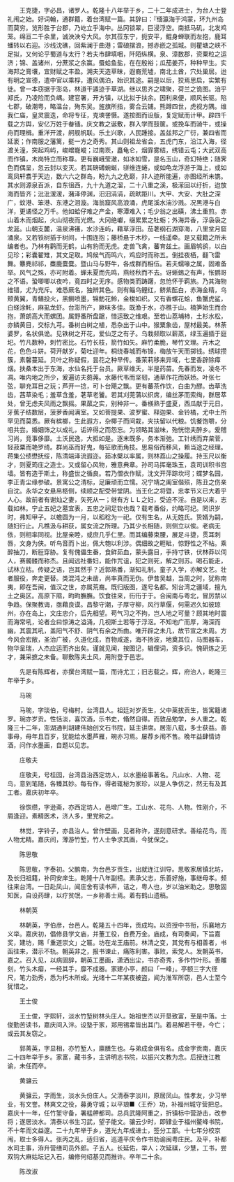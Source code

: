 <!-- { "loadSidebar": true } -->
　　王克捷，字必昌，诸罗人。乾隆十八年举于乡，二十二年成进士，为台人士登礼闱之始。好词翰，通群籍，着台湾赋一篇。其辞曰：『缅瀛海于鸿蒙，环九州岛而莫穷。览形胜于台郡，乃屹立乎海中。丛冈锁翠，巨浸浮空。南抵马矶，北发鸡笼。绵亘二千余里，诚泱泱兮大风。尔其莅东宁，扼安平，鲲身蝉联而左抱，鹿耳蟠转以右迎。沙线沈礁，回紫澜于曲港；雷硠摆浪，撼赤嵌之孤城。则瞿塘之峡不足拟，又何论乎蜀道与太行？若夫市肆填咽，阡陌纵横。泉、漳数郡，资粟粒之运济；锦、盖诸州，分蔗浆之余赢。蜃蛤鱼盐，在在殷裕；瓜茄姜芥，种种早生。实海邦之膏壤，宜财赋之丰盈。溯夫天造草昧，遐裔荒墟，南北土酋，穴处巢居。迨有明之宣德，遣中官以乘桴，遭风偶泊，始识其途。嗣是以后，狡焉思启，实繁有徒。曾一本窃据于澎岛，林道干遁迹于草湖。继以思齐之啸聚，荷兰之诡图。洎乎郑氏，乃凌险而负嵎。建官署，开方镇，以比拟于扶余。因利来便，顺风长驱。陷七郡，破潮粤，略温台，殉东吴。旌旗所指，雾合云铺。熊蹲四世，虎视方隅。维我仁庙，皇灵震迭，命将专征，克塽詟慑。遂按图而设版，复定赋而计甲。辟四千载之方舆，安亿万姓于畚锸。庆文教之诞敷，群入学而鼓箧。或挽车而骑牛，或操舟而理楫。重洋开渡，舸舰帆联。乐土兴歌，人民踵接。盖兹邦之广衍，兼四省而延袤；作南服之藩篱，挺一方之奇秀。其山则祖龙省会，五虎门东，沿江入海，径渡关潼，突起鸡屿，峻嶒巃嵷；过南崁，矗龟仑，烟霏雾结，绣错云屯；大武双高而作镇，木岗特立而称尊。更有巍峨莹澈，如冰如雪，是名玉山，奇幻特绝；随霁色而偶呈，忽云封以变灭。若其磅礡蜿蜒，骈维连蜷，或如龟龙浮游于海上，或如鸾凤轩翥于天边，数六六之群岛，盼九九之危巅，非人迹所能遍，亦图经所未镌。其水则源泉百派，自东徂西，九十九道之溜，二十八重之溪，极潆回以纡折，迨放海而皆齐；沘沘湲湲，潴泽停渊，汨汨涓涓，疏畎距川。大甲、大安、大肚之深广，蚊港、笨港、东港之洄漩。海翁窟风高浪涌，虎尾溪水湍沙溅。况黑港与白洋，更谲怪之万千。他如蛤仔难之产金，寒潭难入；毛少翁之出磺，沸土重煎。赤山着木而烟起，火山彻夜而光燃。大冈绝巘，缀累累之牡蛎；外海异香，浮袅袅之龙涎。山朝支麓，温泉沸镬，水沙连屿，藉草浮田。茄荖纲石湖穿海，八里坌月窟涌泉。又若铁树插于树间，十围连抱；藤桥悬于木杪，一线遥牵。是又载籍之所未编者也。乃林有鹳而无鹤，山有豹而无虎。走兽飞禽，蕃育兹土。画眉鸲鹆，以白见珍；彩囊翟雉，其文足取。鸠候气而鸣六，鸡应时而称五。倒挂夜栖，翻飞雷舞。麞麂祁祁，麋鹿麌麌。暨山马与野牛，各成群而相伍。若夫蠕喙之属，固难备举。风气之殊，亦可附着。蝉未夏而先鸣，燕经秋而不去。讶蜥蜴之有声，怅鹦哥之不语。蛩唧唧以夜吟，竟四时之无序。感物类而踌躇，忽怆怀于羁旅。乃其海物维错，尤为充斥。难悉厥名，独辨其色。则有鲻乌鲤红，鲚紫酝白，赤海金精，乌颊黄翼，青鳝投火，黑鲗喷墨，锦鲂花魿，金梭如织。又有香螺花蛤，鱼蟹虎鲨，白蛏涂魠，麻虱龙虾。台澎所产，厥味多佳。既渔于水，亦樵于山。楠笋始生而合抱，萧朗高大而螺团。属野番所盘踞，惜运致之维艰。至若山荔埔柿，土杉水松，亦鳞黄目，交标九芎。番树白树之植，悉杂出于山中。猴粟象齿，屋材最美。林荼婆罗，名状俱诡。见铁树之开花，爱仙芝之有子。乌栽频取以薪蒸，绿玉遍插于庭圯。竹凡数种，刺竹密比。石竹长枝，箭竹如矢。麻竹柔脆，琴竹文理。卉木之花，色色斗姘。荷开献岁，菊吐迎年。桐绕春城而布锦，梅放午天而掷钱。绣球攒簇，素馨蔓延。贝叶之称疑假，昙花之种早传。番茉莉移来异域，七里香辟除瘴烟。扶桑本出于东海，水仙名托于台员。厥草维夭，半是药苗。先春而发，凌冬不凋。唯内地之所少，爰遍访夫蒭荛。水藤代韦而坚韧，通草作花而妖娇。叶张七弦，聊充耳目之玩；芦开一捻，可卜台飓之飘。更有蕃茶作饮，白曲为醪。齿草洗齿，茜草染毛；羞草含羞，荖草老饕。若其刈莞蒲以织席，编丝茅而索绹，群居萃处，曾无虑夫风雨之飘摇。果蓏之实，别种非一。番檨熟于盛夏，西瓜献于元日。牙蕉子结数层，菠萝香闻满室。又如菩提果、波罗蜜、释迦果、金铃橘，尤中土所罕见而莫悉。厥有槟榔，生此遐方，杂椰子而间栽，夹扶留以代粮。饥餐饱嚼，分咀共尝。婚姻饰之以成礼，诟谇得之而怨忘。为领略其滋味，殆恍惚夫醉乡。爰稽习尚，竞事侈靡。土沃民逸，大抵如是。逐末既多，务本渐弛。工针绣而弃枲菅，轻菽粟而艳罗绮。群尚巫而好鬼，每征歌而角技。思易俗而移风，赖当途之经理。蒋集公绩懋抚绥，陈清端泽流遐迩。茹冰檗以率属，则林荔山之操履。持玉尺以衡才，则夏筠庄之造士。又或留心风物，雅意典章。孙司马挥毫珠玉，袁司训积书宫墙。皆有造于斯土，称盛世之循良。若乃僧衣作赋，沈文开萍踪坎坷；蝶梦名园，李正青尘缘参破。景寓公之清标，足廉顽而立懦。况宁靖之阖室偕殒，陈丑之伤亲自沈。永华之女悬帛柩侧，续顺之配受带堂阴。当王化之将暨，忠孝节义已大着乎人心。故前者有谢灿之妻，矢死从一；继有方ＬＬ之妇，受迫不淫。自是以来，志载如林。宁止五妃之墓宜表，五忠之祠足钦也哉？载考番俗，约略可纪。罔识岁时，弗知甲子。以蟾圆为一月，以稻稔为一祀。仅有生名，从无姓氏。贽婿为嗣，随妇行止。凡樵汲与耕获，属女流之所理。乃其少长相随，则侧立以俟。老病无依，则相率同视。比屋亲睦，或庶几乎仁里。而其编藤束腰，展足斗捷，贯耳刺唇，文身为侠。听鸟音而卜出，佩大匏以利涉。偶细故之睚眦，惊野性之不帖。乘醉抽刀，断脰穿胁。复有傀儡生番，食鲜茹血，蒙头露目，手持寸铁，伏林莽以伺人，赛髑髅而称杰。且闻远社番妇，能作咒诅，犯之则死，解之则苏。喝石能走，试林立枯。传疑之语，岂其然乎？近郭熟番，渐知礼制。童子入学，亦解文艺。壮者服役，奔走更替。类混沌之未凿，尚率真而无伪。伊昔吴越，当周之时，犹称南夷，即在吾闽，值汉之世，亦属荒裔。既归版图，遂号名都。矧台湾之疆域，擅九土之奥区。高原下隰，畇畇膴膴。饮食往来，衎衎于于。合闽南与粤北，冒厉禁以争趋。保聚教诲，亟藉良谟。昌黎守潮，子厚守柳，风行草偃，何需迟久如彼琼州，亦在岛上，文庄忠介，后先相望。苟气习之不拘，岂人地之可量？顾其地时震而海常吼，论者佥曰惊涛之溢涌，几视斯土若等于浮沤。不知地广而厚，海深而幽，其震其吼，盖阳气不舒、阴气有余之所由。唯开辟之未几，故节宣之未周。方今风会宏敞，圣治广被，久道化成，百物咸遂，海不扬波，地奠其位，马图器车，物华呈瑞，人杰应运而齐出矣。谨就见闻，按图记，辑俚词，资多识。愧研炼之无才，兼采摭之未备。聊敷陈夫土风，用附登于邑志。

　　先是有陈辉者，亦撰台湾赋一篇，而诗尤工；旧志载之。辉，府治人，乾隆三年举于乡。

　　马琬

　　马琬，字琰伯，号梅村，台湾县人。祖廷对岁贡生，父中莱拔贡生，皆寓籍诸罗。琬亦岁贡。性恬淡，喜饮酒，乐书史，翛然自得。而敦品勉学，乡人重之。乾隆三十二年，澎湖通判胡建伟始创文石书院，延主讲席。居澎八载，多士获益。善事母，母年且百岁，犹能绘水墨芦雁，琬亦习焉。屡荐乡闱不售。晚年益肆情诗酒，问作水墨画，自题以见志。

　　庄敬夫

　　庄敬夫，号桂园，台湾县治西定坊人，以水墨绘事著名。凡山水、人物、花鸟，意到笔随，各臻其妙。每有作，得者辄秘为家珍，以是人争仿之，然无有及其工者。嘉庆初年卒。

　　徐恢缵，字逊斋，亦西定坊人，邑增广生。工山水、花鸟、人物。性刚介，不屑逢迎。素精医术，济人多，里党称之。

　　林觉，字铃子，亦县治人。曾作壁画，见者称许，遂刻意研求。善绘花鸟，而人物尤精。嘉庆间，薄游竹堑，竹人士争求其画，今犹保之。

　　陈思敬

　　陈思敬，字泰初。父鹏南，为台邑岁贡生，出就连江训导。思敬家居镇北坊，及长归祖籍，补同安庠生。乾隆十八年副榜。素承父志，乐善好施，事继母孝。频往来台湾。一日赴凤山，闻庄舍有读书声，诘之，粤人也，岁以油米助之。思敬固知医，自设药肆，以疗贫氓，一乡称善士焉。着有鹤山遗稿。

　　林朝英

　　林朝英，字伯彦，台邑人。乾隆五十四年，贡成均。以资授中书衔，乐襄地方义举。嘉庆初，倡修县学文庙，并董工役，自费万金。庙成，有司奏闻，下旨嘉奖，建坊，赐「重道崇文」之匾。坊在龙王庙前。林清之变，其党有与相善者，书函往来，潜示不轨。朝英非之，报书谏止，痛陈利害。事败，索党人。发朝英书，嘉之。召入见，以病固辞，朝英工墨画，潇洒出尘，书亦奇秀，多作竹叶形。善雕刻，竹头木瘿，一经其手，靡不成器。家建小亭，颜曰「一峰」。亭额三字大径尺，笔力劲秀，悉为朽木所成。光绪十二年某夜被盗，闻为淮军所窃，邑人士至今犹惜之。

　　王士俊

　　王士俊，字熙轩，淡水竹堑树林头庄人。始祖世杰以开垦致富，至是中落。士俊勤苦读书，嘉庆间入泮。设塾于家，郑用锡辈皆出其门。着易解若干卷，今亡；或云其友窃之。

　　郭菁英，字显相，亦竹堑人，廪膳生也。与弟成金俱有名。成金字贡南，嘉庆二十四年举于乡。家富，藏书多，主讲明志书院，以振兴文教为念。后授连江教谕，未任而卒。

　　黄骧云

　　黄骧云，字雨生，淡水头份庄人。父清泰字淡川，原居凤山。性孝友，少习举业，有文誉。林爽文之役，募勇守城；以平琅■〈王乔〉功，补福州城守营把总。嘉庆十一年，任竹堑守备，署艋舺都司。总兵武隆阿重之，折镇标中营游击，改参将；遂居淡水。清泰以书生习武，望子能文。骧云少时，即肄业于福州鳌峰书院，不十年而文益邃。二十九年举于乡，道光九年成进士，签分工部。十七年分校京闱，取士多得人。张丙之乱，适归省，巡道平庆令作书劝谕闽粤庄民。及平，补都水司主事，洊升营缮司员外郎。子五人。长延佑，举人；次延祺，少慧，工书，尝双钩大麻姑坛记入石，编修何绍基见而推许。卒年二十余。

　　陈改淑

